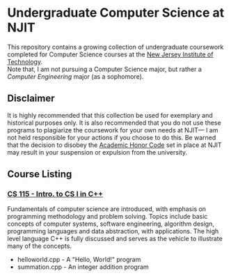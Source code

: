 # Undergraduate Computer Science at NJIT

This repository contains a growing collection of undergraduate coursework completed for Computer Science courses at the [New Jersey Institute of Technology](http://www.njit.edu/).  
Note that, I am not pursuing a Computer Science major, but rather a _Computer Engineering_ major (as a sophomore).

## Disclaimer

It is highly recommended that this collection be used for exemplary and historical purposes only. It is also recommended that you do not use these programs to plagiarize the coursework for your own needs at NJIT— I am not held responsible for your actions if you choose to do this. Be warned that the decision to disobey the [Academic Honor Code](https://www.njit.edu/doss/policies/honorcode/index.php) set in place at NJIT may result in your suspension or expulsion from the university.

## Course Listing

### [CS 115 - Intro. to CS I in C++](http://catalog.njit.edu/search/?P=CS%20%20%20115)

Fundamentals of computer science are introduced, with emphasis on programming methodology and problem solving. Topics include basic concepts of computer systems, software engineering, algorithm design, programming languages and data abstraction, with applications. The high level language C++ is fully discussed and serves as the vehicle to illustrate many of the concepts.

* helloworld.cpp - A "Hello, World!" program
* summation.cpp - An integer addition program